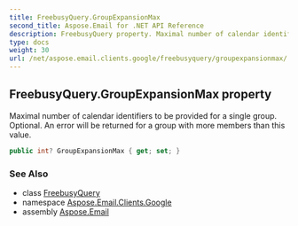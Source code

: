```yaml
---
title: FreebusyQuery.GroupExpansionMax
second_title: Aspose.Email for .NET API Reference
description: FreebusyQuery property. Maximal number of calendar identifiers to be provided for a single group. Optional. An error will be returned for a group with more members than this value
type: docs
weight: 30
url: /net/aspose.email.clients.google/freebusyquery/groupexpansionmax/
---
```

## FreebusyQuery.GroupExpansionMax property

Maximal number of calendar identifiers to be provided for a single group. Optional. An error will be returned for a group with more members than this value.

```csharp
public int? GroupExpansionMax { get; set; }
```

### See Also

* class [FreebusyQuery](../)
* namespace [Aspose.Email.Clients.Google](../../freebusyquery/)
* assembly [Aspose.Email](../../../)


